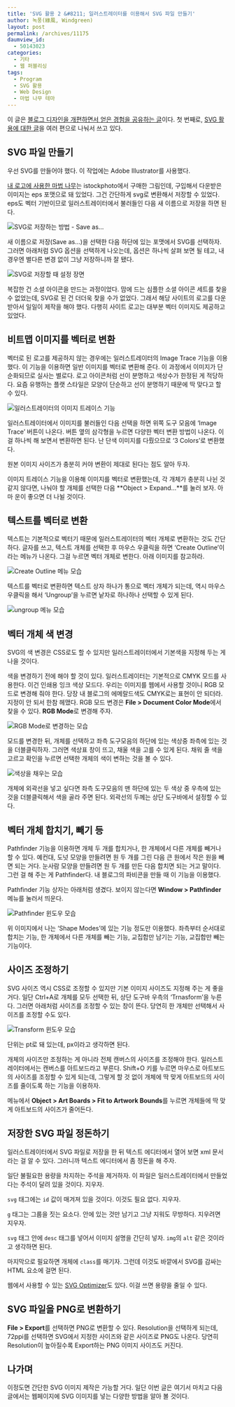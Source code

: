 ```yaml
---
title: 'SVG 활용 2 &#8211; 일러스트레이터를 이용해서 SVG 파일 만들기'
author: 녹풍(綠風, Windgreen)
layout: post
permalink: /archives/11175
daumview_id:
  - 50143023
categories:
  - 기타
  - 웹 퍼블리싱
tags:
  - Program
  - SVG 활용
  - Web Design
  - 마법 나무 테마
---
```

이 글은 [블로그 디자인을 개편하면서 얻은 경험을 공유하는 글][1]이다. 첫 번째로, [SVG 활용에 대한 글][2]을 여러 편으로 나눠서 쓰고 있다.

## SVG 파일 만들기

우선 SVG를 만들어야 했다. 이 작업에는 Adobe Illustrator를 사용했다.

[내 로고에 사용한 마법 나무][3]는 istockphoto에서 구매한 그림인데, 구입해서 다운받은 이미지는 eps 포맷으로 돼 있었다. 그건 간단하게 svg로 변환해서 저장할 수 있었다. eps도 벡터 기반이므로 일러스트레이터에서 불러들인 다음 새 이름으로 저장을 하면 된다.

![SVG로 저장하는 방법 - Save as...][4]

새 이름으로 저장(Save as&#8230;)을 선택한 다음 하단에 있는 포맷에서 SVG를 선택하자. 그러면 아래처럼 SVG 옵션을 선택하게 나오는데, 옵션은 하나씩 살펴 보면 될 테고, 내 경우엔 별다른 변경 없이 그냥 저장하니까 잘 됐다.

![SVG로 저장할 때 설정 장면][5]

복잡한 건 소셜 아이콘을 만드는 과정이었다. 맘에 드는 심플한 소셜 아이콘 세트를 찾을 수 없었는데, SVG로 된 건 더더욱 찾을 수가 없었다. 그래서 해당 사이트의 로고를 다운받아서 일일이 제작을 해야 했다. 다행히 사이트 로고는 대부분 벡터 이미지도 제공하고 있었다.

## 비트맵 이미지를 벡터로 변환

벡터로 된 로고를 제공하지 않는 경우에는 일러스트레이터의 Image Trace 기능을 이용했다. 이 기능을 이용하면 일반 이미지를 벡터로 변환해 준다. 이 과정에서 이미지가 단순화되므로 실사는 별로다. 로고 아이콘처럼 선이 분명하고 색상수가 한정된 게 적당하다. 요즘 유행하는 플랫 스타일은 모양이 단순하고 선이 분명하기 때문에 딱 맞다고 할 수 있다.

![일러스트레이터의 이미지 트레이스 기능][6]

일러스트레이터에서 이미지를 불러들인 다음 선택을 하면 위쪽 도구 모음에 &#8216;Image Trace&#8217; 버튼이 나온다. 버튼 옆의 삼각형을 누르면 다양한 벡터 변환 방법이 나온다. 이걸 하나씩 해 보면서 변환하면 된다. 난 단색 이미지를 다뤘으므로 &#8216;3 Colors&#8217;로 변환했다.

원본 이미지 사이즈가 충분히 커야 변환이 제대로 된다는 점도 알아 두자.

이미지 트레이스 기능을 이용해 이미지를 벡터로 변환했는데, 각 개체가 충분히 나뉜 것 같지 않다면, 나눠야 할 개체를 선택한 다음 **Object > Expand&#8230;**를 눌러 보자. 아마 운이 좋으면 더 나뉠 것이다.

## 텍스트를 벡터로 변환

텍스트는 기본적으로 벡터기 때문에 일러스트레이터의 벡터 개체로 변환하는 것도 간단하다. 글자를 쓰고, 텍스트 개체를 선택한 후 마우스 우클릭을 하면 &#8216;Create Outline&#8217;이라는 메뉴가 나온다. 그걸 누르면 벡터 개체로 변한다. 아래 이미지를 참고하라.

![Create Outline 메뉴 모습][7]

텍스트를 벡터로 변환하면 텍스트 상자 하나가 통으로 벡터 개체가 되는데, 역시 마우스 우클릭을 해서 &#8216;Ungroup&#8217;을 누르면 낱자로 하나하나 선택할 수 있게 된다.

![ungroup 메뉴 모습][8]

## 벡터 개체 색 변경

SVG의 색 변경은 CSS로도 할 수 있지만 일러스트레이터에서 기본색을 지정해 두는 게 나을 것이다.

색을 변경하기 전에 해야 할 것이 있다. 일러스트레이터는 기본적으로 CMYK 모드를 사용한다. 이건 인쇄용 잉크 색상 모드다. 우리는 이미지를 웹에서 사용할 것이니 RGB 모드로 변경해 줘야 한다. 당장 내 블로그의 에메랄드색도 CMYK로는 표현이 안 되더라. 지정이 안 되서 한참 헤맸다. RGB 모드 변경은 **File > Document Color Mode**에서 찾을 수 있다. **RGB Mode**로 변경해 주자.

![RGB Mode로 변경하는 모습][9]

모드를 변경한 뒤, 개체를 선택하고 좌측 도구모음의 하단에 있는 색상중 좌측에 있는 것을 더블클릭하자. 그러면 색상표 창이 뜨고, 채울 색을 고를 수 있게 된다. 채워 줄 색을 고르고 확인을 누르면 선택한 개체의 색이 변하는 것을 볼 수 있다.

![색상을 채우는 모습][10]

개체에 외곽선을 넣고 싶다면 좌측 도구모음의 맨 하단에 있는 두 색상 중 우측에 있는 것을 더블클릭해서 색을 골라 주면 된다. 외곽선의 두께는 상단 도구바에서 설정할 수 있다.

## 벡터 개체 합치기, 빼기 등

Pathfinder 기능을 이용하면 개체 두 개를 합치거나, 한 개체에서 다른 개체를 빼거나 할 수 있다. 예컨대, 도넛 모양을 만들려면 원 두 개를 그린 다음 큰 원에서 작은 원을 빼면 되는 거다. 눈사람 모양을 만들려면 원 두 개를 만든 다음 합치면 되는 거고 말이다. 그런 걸 해 주는 게 Pathfinder다. 내 블로그의 파비콘을 만들 때 이 기능을 이용했다.

Pathfinder 기능 상자는 아래처럼 생겼다. 보이지 않는다면 **Window > Pathfinder** 메뉴를 눌러서 띄운다.

![Pathfinder 윈도우 모습][11]

위 이미지에서 나는 &#8216;Shape Modes&#8217;에 있는 기능 정도만 이용했다. 좌측부터 순서대로 합치는 기능, 한 개체에서 다른 개체를 빼는 기능, 교집합만 남기는 기능, 교집합만 빼는 기능이다.

## 사이즈 조정하기

SVG 사이즈 역시 CSS로 조정할 수 있지만 기본 이미지 사이즈도 지정해 주는 게 좋을 거다. 일단 Ctrl+A로 개체를 모두 선택한 뒤, 상단 도구바 우측의 &#8216;Trnasform&#8217;을 누른다. 그러면 아래처럼 사이즈를 조정할 수 있는 창이 뜬다. 당연히 한 개체만 선택해서 사이즈를 조정할 수도 있다.

![Transform 윈도우 모습][12]

단위는 pt로 돼 있는데, px이라고 생각하면 된다.

개체의 사이즈만 조정하는 게 아니라 전체 캔버스의 사이즈를 조정해야 한다. 일러스트레이터에서는 캔버스를 아트보드라고 부른다. Shift+O 키를 누르면 마우스로 아트보드의 사이즈를 조정할 수 있게 되는데, 그렇게 할 것 없이 개체에 딱 맞게 아트보드의 사이즈를 줄이도록 하는 기능을 이용하자.

메뉴에서 **Object > Art Boards > Fit to Artwork Bounds**를 누르면 개체들에 딱 맞게 아트보드의 사이즈가 줄어든다.

## 저장한 SVG 파일 정돈하기

일러스트레이터에서 SVG 파일로 저장을 한 뒤 텍스트 에디터에서 열어 보면 xml 문서라는 걸 알 수 있다. 그러니까 텍스트 에디터에서 좀 정돈을 해 주자.

일단 불필요한 용량을 차지하는 주석을 제거하자. 이 파일은 일러스트레이터에서 만들었다는 주석이 달려 있을 것이다. 지우자.

`svg` 태그에는 `id` 값이 매겨져 있을 것이다. 이것도 필요 없다. 지우자.

`g` 태그는 그룹을 짓는 요소다. 안에 있는 것만 남기고 그냥 지워도 무방하다. 지우려면 지우자.

`svg` 태그 안에 `desc` 태그를 넣어서 이미지 설명을 간단히 넣자. `img`의 `alt` 같은 것이라고 생각하면 된다.

마지막으로 필요하면 개체에 `class`를 매기자. 그런데 이것도 바깥에서 SVG를 감싸는 HTML 요소에 걸면 된다.

웹에서 사용할 수 있는 [SVG Optimizer][13]도 있다. 이걸 쓰면 용량을 줄일 수 있다.

## SVG 파일을 PNG로 변환하기

**File > Export**를 선택하면 PNG로 변환할 수 있다. Resolution을 선택하게 되는데, 72ppi를 선택하면 SVG에서 지정한 사이즈와 같은 사이즈로 PNG도 나온다. 당연히 Resolution이 높아질수록 Export하는 PNG 이미지 사이즈도 커진다.

## 나가며

이정도면 간단한 SVG 이미지 제작은 가능할 거다. 일단 이번 글은 여기서 마치고 다음 글에서는 웹페이지에 SVG 이미지를 넣는 다양한 방법을 알아 볼 것이다.

 [1]: http://mytory.net/archives/tag/%eb%a7%88%eb%b2%95-%eb%82%98%eb%ac%b4-%ed%85%8c%eb%a7%88
 [2]: http://mytory.net/archives/tag/svg-%ed%99%9c%ec%9a%a9
 [3]: http://www.istockphoto.com/stock-illustration-3561299-magic-tree-amp-birdie.php
 [4]: http://dl.dropboxusercontent.com/u/15546257/blog/mytory/svg/save-as-svg.png
 [5]: http://dl.dropboxusercontent.com/u/15546257/blog/mytory/svg/save-as-svg-setting.png
 [6]: http://dl.dropboxusercontent.com/u/15546257/blog/mytory/svg/image-trace-for-svg.png
 [7]: http://dl.dropboxusercontent.com/u/15546257/blog/mytory/svg/illustrator-create-outline.png
 [8]: http://dl.dropboxusercontent.com/u/15546257/blog/mytory/svg/illustrator-ungroup.png
 [9]: http://dl.dropboxusercontent.com/u/15546257/blog/mytory/svg/illustrator-rgb-mode.png
 [10]: http://dl.dropboxusercontent.com/u/15546257/blog/mytory/svg/illustrator-fill.png
 [11]: http://dl.dropboxusercontent.com/u/15546257/blog/mytory/svg/illustrator-pathfinder-window.png
 [12]: http://dl.dropboxusercontent.com/u/15546257/blog/mytory/svg/illustrator-transform.png
 [13]: http://petercollingridge.appspot.com/svg-optimiser